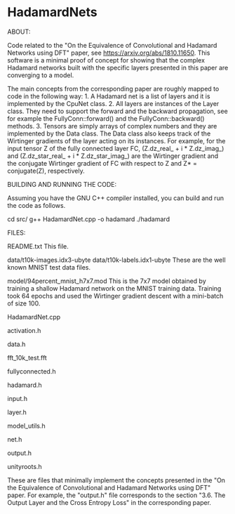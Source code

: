 # HadamardNets

ABOUT:

Code related to the "On the Equivalence of Convolutional and Hadamard Networks
using DFT" paper, see https://arxiv.org/abs/1810.11650. 
This software is a minimal proof of concept for showing that the complex Hadamard 
networks built with the specific layers presented in this paper are 
converging to a model.

 The main concepts from the corresponding paper are roughly mapped to code
 in the following way:
     1. A Hadamard net is a list of layers and it is implemented by the CpuNet
        class.
     2. All layers are instances of the Layer class. They need to support
        the forward and the backward propagation, see for example the
        FullyConn::forward() and the FullyConn::backward() methods.
     3. Tensors are simply arrays of complex numbers and they are implemented by the Data
        class. The Data class also keeps track of the Wirtinger gradients of the layer
        acting on its instances. For example, for the input tensor Z of the fully connected
        layer FC, (Z.dz_real_ + i * Z.dz_imag_) and (Z.dz_star_real_ + i * Z.dz_star_imag_)
        are the Wirtinger gradient and the conjugate Wirtinger gradient of FC with respect
        to Z and Z* = conjugate(Z), respectively.

BUILDING AND RUNNING THE CODE:

Assuming you have the GNU C++ compiler installed, you can build and
run the code as follows.

cd src/
g++ HadamardNet.cpp -o hadamard
./hadamard

FILES:

README.txt
  This file.

data/t10k-images.idx3-ubyte
data/t10k-labels.idx1-ubyte
  These are the well known MNIST test data files.

model/94percent_mnist_h7x7.mod
  This is the 7x7 model obtained by training a shallow Hadamard network on the MNIST
  training data. Training took 64 epochs and used the Wirtinger gradient descent with a
  mini-batch of size 100.

HadamardNet.cpp

activation.h

data.h

fft_10k_test.fft

fullyconnected.h

hadamard.h

input.h

layer.h

model_utils.h

net.h

output.h

unityroots.h
  
  
  These are files that minimally implement the concepts presented in the
  "On the Equivalence of Convolutional and Hadamard Networks using DFT" paper.
  For example, the "output.h" file corresponds to the section
  "3.6. The Output Layer and the Cross Entropy Loss" in the corresponding paper.


